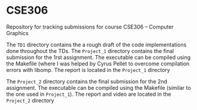 # CSE306
Repository for tracking submissions for course CSE306 – Computer Graphics

The `TD1` directory contains the a rough draft of the code implementations done throughout the TDs. 
The `Project_1` directory contains the final submission for the 1rst assignment. The executable can be compiled using the Makefile (where I was helped by Cyrus Pellet to overcome compilation errors with libomp.
The report is located in the `Project_1` directory

The `Project_2` directory contains the final submission for the 2nd assignment. The executable can be compiled using the Makefile (similar to the one used in `Project_1`). 
The report and video are located in the `Project_2` directory
